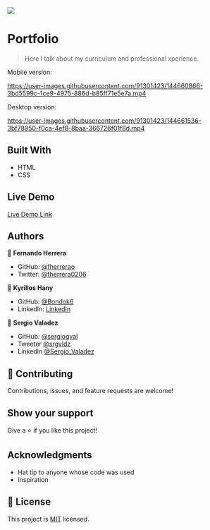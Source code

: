 ![](https://img.shields.io/badge/Microverse-blueviolet)

# Portfolio

> Here I talk about my curriculum and professional xperience.

Mobile version:

https://user-images.githubusercontent.com/91301423/144660866-3bd5599c-1ce9-4975-886d-b85ff71e5e7a.mp4

Desktop version:

https://user-images.githubusercontent.com/91301423/144661536-3bf78950-f0ca-4ef8-8baa-366726f01f8d.mp4


## Built With

- HTML
- CSS

## Live Demo

[Live Demo Link](https://fherrerao.github.io/Portfolio/)

## Authors

👤 **Fernando Herrera**

- GitHub: [@fherrerao](https://github.com/fherrerao)
- Twitter: [@fherrera0206](https://twitter.com/fherrera0206)

👤 **Kyrillos Hany**

- GitHub: [@Bondok6](https://github.com/Bondok6)
- LinkedIn: [LinkedIn](https://linkedin.com/in/linkedinhandle)

👤 **Sergio Valadez**

- GitHub: [@sergiogval](https://github.com/sergiogval/)
- Tweeter [@srgvldz](https://twitter.com/srgvldz)
- LinkedIn [@Sergio_Valadez](https://www.linkedin.com/in/sergio-valadez-282153216/)


## 🤝 Contributing

Contributions, issues, and feature requests are welcome!


## Show your support

Give a ⭐️ if you like this project!

## Acknowledgments

- Hat tip to anyone whose code was used
- Inspiration

## 📝 License

This project is [MIT](./MIT.md) licensed.
